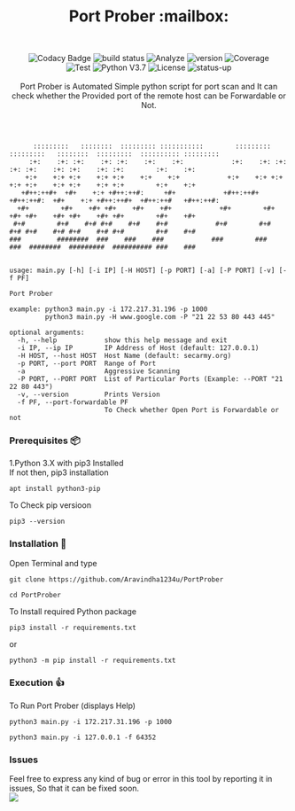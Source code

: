 <h1 align="center">Port Prober  :mailbox:</h1><br> 
<p align="center">
  <img src="https://api.codacy.com/project/badge/Grade/bb37bf83e8cf4018b403348ecea4c5ec" href="https://app.codacy.com/manual/Aravindha1234u/PortProber?utm_source=github.com&utm_medium=referral&utm_content=Aravindha1234u/PortProber&utm_campaign=Badge_Grade_Dashboard" alt="Codacy Badge">
  <img src="https://img.shields.io/badge/build-passed-brightgreen" alt="build status">
  <img src="https://img.shields.io/badge/analyze-passed-rightgreen" alt="Analyze">
  <img src="https://img.shields.io/badge/tests-477%20passed%2C%202%20failed-red" alt="version">
  <img src="https://img.shields.io/badge/coverage-75%25-green" alt="Coverage"></br>
  <img src="https://img.shields.io/badge/dependencies-up%20to%20date-brightgreen" alt="Test">
  <img src="https://img.shields.io/badge/python-v3.7-blue" alt="Python V3.7">
  <img src="https://img.shields.io/badge/license-MIT-green" alt="License">
  <img src="https://img.shields.io/badge/Status-up-brightgreen" alt="status-up"><br><br>
  Port Prober is Automated Simple python script for port scan and It can check whether the Provided port of the remote host can be Forwardable or Not.
</p><br>
  
```

      :::::::::   ::::::::  ::::::::: :::::::::::        :::::::::  :::::::::   ::::::::  :::::::::  :::::::::: ::::::::: 
     :+:    :+: :+:    :+: :+:    :+:    :+:            :+:    :+: :+:    :+: :+:    :+: :+:    :+: :+:        :+:    :+: 
    +:+    +:+ +:+    +:+ +:+    +:+    +:+            +:+    +:+ +:+    +:+ +:+    +:+ +:+    +:+ +:+        +:+    +:+  
   +#++:++#+  +#+    +:+ +#++:++#:     +#+            +#++:++#+  +#++:++#:  +#+    +:+ +#++:++#+  +#++:++#   +#++:++#:    
  +#+        +#+    +#+ +#+    +#+    +#+            +#+        +#+    +#+ +#+    +#+ +#+    +#+ +#+        +#+    +#+    
 #+#        #+#    #+# #+#    #+#    #+#            #+#        #+#    #+# #+#    #+# #+#    #+# #+#        #+#    #+#     
###         ########  ###    ###    ###            ###        ###    ###  ########  #########  ########## ###    ###    


usage: main.py [-h] [-i IP] [-H HOST] [-p PORT] [-a] [-P PORT] [-v] [-f PF]

Port Prober 

example: python3 main.py -i 172.217.31.196 -p 1000
         python3 main.py -H www.google.com -P "21 22 53 80 443 445" 

optional arguments:
  -h, --help            show this help message and exit
  -i IP, --ip IP        IP Address of Host (default: 127.0.0.1) 
  -H HOST, --host HOST  Host Name (default: secarmy.org) 
  -p PORT, --port PORT  Range of Port
  -a                    Aggressive Scanning
  -P PORT, --PORT PORT  List of Particular Ports (Example: --PORT "21 22 80 443")
  -v, --version         Prints Version
  -f PF, --port-forwardable PF
                        To Check whether Open Port is Forwardable or not

```

### Prerequisites  :package:
1.Python 3.X with pip3 Installed  
If not then, pip3 installation  
```
apt install python3-pip
```  
To Check pip versioon  
```
pip3 --version
```

### Installation  :floppy_disk:
Open Terminal and type
```
git clone https://github.com/Aravindha1234u/PortProber

cd PortProber
```

To Install required Python package

```
pip3 install -r requirements.txt
```
or
```
python3 -m pip install -r requirements.txt
```

### Execution  :+1:
To Run Port Prober (displays Help)

```
python3 main.py -i 172.217.31.196 -p 1000

python3 main.py -i 127.0.0.1 -f 64352
```

### Issues
Feel free to express any kind of bug or error in this tool by reporting it in issues, So that it can be fixed soon.<br>
<a href="https://github.com/Aravindha1234u/PortProber/issues"><img src="https://img.shields.io/badge/issues-0-yellow" /></a>

